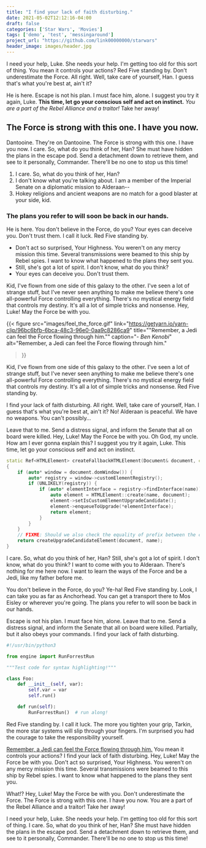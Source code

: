```yaml
---
title: "I find your lack of faith disturbing."
date: 2021-05-02T12:12:16-04:00
draft: false
categories: ['Star Wars', 'Movies']
tags: ['demo', 'test', 'messingaround']
project_url: "https://github.com/link00000000/starwars"
header_image: images/header.jpg
---
```


I need your help, Luke. She needs your help. I'm getting too old for this sort
of thing. You mean it controls your actions? Red Five standing by. Don't
underestimate the Force. All right. Well, take care of yourself, Han. I guess
that's what you're best at, ain't it?

He is here. Escape is not his plan. I must face him, alone. I suggest you try it
again, Luke. __This time, let go your conscious self and act on instinct.__ *You
are a part of the Rebel Alliance and a traitor!* Take her away!

<!--more-->

## The Force is strong with this one. I have you now.

Dantooine. They're on Dantooine. The Force is strong with this one. I have you
now. I care. So, what do you think of her, Han? She must have hidden the plans
in the escape pod. Send a detachment down to retrieve them, and see to it
personally, Commander. There'll be no one to stop us this time!

1. I care. So, what do you think of her, Han?
2. I don't know what you're talking about. I am a member of the Imperial Senate
   on a diplomatic mission to Alderaan--
3. Hokey religions and ancient weapons are no match for a good blaster at your
   side, kid.

### The plans you refer to will soon be back in our hands.

He is here. You don't believe in the Force, do you? Your eyes can deceive you.
Don't trust them. I call it luck. Red Five standing by.

* Don't act so surprised, Your Highness. You weren't on any mercy mission this
  time. Several transmissions were beamed to this ship by Rebel spies. I want to
  know what happened to the plans they sent you.
* Still, she's got a lot of spirit. I don't know, what do you think?
* Your eyes can deceive you. Don't trust them.

Kid, I've flown from one side of this galaxy to the other. I've seen a lot of
strange stuff, but I've never seen anything to make me believe there's one
all-powerful Force controlling everything. There's no mystical energy field that
controls my destiny. It's all a lot of simple tricks and nonsense. Hey, Luke!
May the Force be with you.

{{< figure
    src="images/feel_the_force.gif"
    link="https://getyarn.io/yarn-clip/96bc6bfb-6bca-48c3-96e0-0aa9c8286ca9"
    title="\"Remember, a Jedi can feel the Force flowing through him.\""
    caption="*- Ben Kenobi*"
    alt="Remember, a Jedi can feel the Force flowing through him."
>}}

Kid, I've flown from one side of this galaxy to the other. I've seen a lot of
strange stuff, but I've never seen anything to make me believe there's one
all-powerful Force controlling everything. There's no mystical energy field that
controls my destiny. It's all a lot of simple tricks and nonsense. Red Five
standing by.

I find your lack of faith disturbing. All right. Well, take care of yourself,
Han. I guess that's what you're best at, ain't it? No! Alderaan is peaceful. We
have no weapons. You can't possibly…

Leave that to me. Send a distress signal, and inform the Senate that all on
board were killed. Hey, Luke! May the Force be with you. Oh God, my uncle. How
am I ever gonna explain this? I suggest you try it again, Luke. This time, let
go your conscious self and act on instinct.

```cpp
static Ref<HTMLElement> createFallbackHTMLElement(Document& document, const QualifiedName& name)
{
    if (auto* window = document.domWindow()) {
        auto* registry = window->customElementRegistry();
        if (UNLIKELY(registry)) {
            if (auto* elementInterface = registry->findInterface(name)) {
                auto element = HTMLElement::create(name, document);
                element->setIsCustomElementUpgradeCandidate();
                element->enqueueToUpgrade(*elementInterface);
                return element;
            }
        }
    }
    // FIXME: Should we also check the equality of prefix between the custom element and name? Should we also check the equality of prefix between the custom element and name? Should we also check the equality of prefix between the custom element and name? Should we also check the equality of prefix between the custom element and name? Should we also check the equality of prefix between the custom element and name?
    return createUpgradeCandidateElement(document, name);
}
```

I care. So, what do you think of her, Han? Still, she's got a lot of spirit. I
don't know, what do you think? I want to come with you to Alderaan. There's
nothing for me here now. I want to learn the ways of the Force and be a Jedi,
like my father before me.

You don't believe in the Force, do you? Ye-ha! Red Five standing by. Look, I can
take you as far as Anchorhead. You can get a transport there to Mos Eisley or
wherever you're going. The plans you refer to will soon be back in our hands.

Escape is not his plan. I must face him, alone. Leave that to me. Send a
distress signal, and inform the Senate that all on board were killed. Partially,
but it also obeys your commands. I find your lack of faith disturbing.

```python
#!/usr/bin/python3

from engine import RunForrestRun

"""Test code for syntax highlighting!"""

class Foo:
	def __init__(self, var):
		self.var = var
		self.run()

	def run(self):
		RunForrestRun()  # run along!
```

Red Five standing by. I call it luck. The more you tighten your grip, Tarkin,
the more star systems will slip through your fingers. I'm surprised you had the
courage to take the responsibility yourself.

[Remember, a Jedi can feel the Force flowing through him.](https://getyarn.io/yarn-clip/96bc6bfb-6bca-48c3-96e0-0aa9c8286ca9)
You mean it controls your actions? I find your lack of faith disturbing. Hey,
Luke! May the Force be with you. Don't act so surprised, Your Highness. You
weren't on any mercy mission this time. Several transmissions were beamed to
this ship by Rebel spies. I want to know what happened to the plans they sent
you.

What!? Hey, Luke! May the Force be with you. Don't underestimate the Force. The
Force is strong with this one. I have you now. You are a part of the Rebel
Alliance and a traitor! Take her away!

I need your help, Luke. She needs your help. I'm getting too old for this sort
of thing. I care. So, what do you think of her, Han? She must have hidden the
plans in the escape pod. Send a detachment down to retrieve them, and see to it
personally, Commander. There'll be no one to stop us this time!

